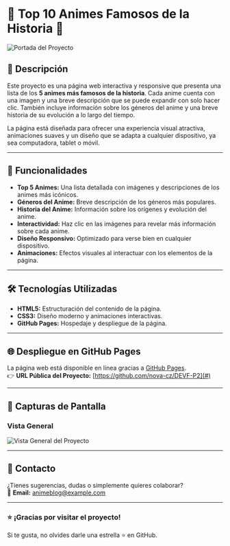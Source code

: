 # 🌟 Top 10 Animes Famosos de la Historia 🌟

![Portada del Proyecto](/Proyecto/src/imgs/portada.jpg)

## 📖 Descripción
Este proyecto es una página web interactiva y responsive que presenta una lista de los **5 animes más famosos de la historia**. Cada anime cuenta con una imagen y una breve descripción que se puede expandir con solo hacer clic. También incluye información sobre los géneros del anime y una breve historia de su evolución a lo largo del tiempo.

La página está diseñada para ofrecer una experiencia visual atractiva, animaciones suaves y un diseño que se adapta a cualquier dispositivo, ya sea computadora, tablet o móvil.

---

## 🚀 Funcionalidades
- **Top 5 Animes:** Una lista detallada con imágenes y descripciones de los animes más icónicos.
- **Géneros del Anime:** Breve descripción de los géneros más populares.
- **Historia del Anime:** Información sobre los orígenes y evolución del anime.
- **Interactividad:** Haz clic en las imágenes para revelar más información sobre cada anime.
- **Diseño Responsivo:** Optimizado para verse bien en cualquier dispositivo.
- **Animaciones:** Efectos visuales al interactuar con los elementos de la página.

---

## 🛠️ Tecnologías Utilizadas
- **HTML5:** Estructuración del contenido de la página.
- **CSS3:** Diseño moderno y animaciones interactivas.
- **GitHub Pages:** Hospedaje y despliegue de la página.

---

## 🌐 Despliegue en GitHub Pages
La página web está disponible en línea gracias a [GitHub Pages](https://nova-cz.github.io/DEVF-P2/).  
👉 **URL Pública del Proyecto:** [https://github.com/nova-cz/DEVF-P2](#)

---

## 📸 Capturas de Pantalla
### Vista General
![Vista General del Proyecto](/Proyecto/src/imgs/vista.png)

---

## 📩 Contacto
¿Tienes sugerencias, dudas o simplemente quieres colaborar?  
📧 **Email:** [animeblog@example.com](cruzmiguelangel858@gmail.com)

---

### ⭐ ¡Gracias por visitar el proyecto!  
Si te gusta, no olvides darle una estrella ⭐ en GitHub.
